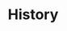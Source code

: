---
layout: grid
type: tag
title: History
slug: history
category: books
sidebar: true
order: 3
description: >
   History field
---
